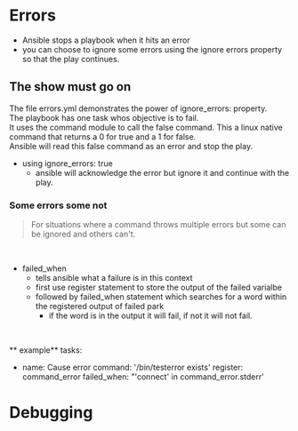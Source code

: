 # Errors

- Ansible stops a playbook when it hits an error 
- you can choose to ignore some errors using the ignore errors property so that the play continues.

## The show must go on

The file errors.yml demonstrates the power of ignore_errors: property.
<br/>
The playbook has one task whos objective is to fail.<br/>
It uses the command module to call the false command. This a linux native command that returns a 0 for true and a 1 for false.<br/>
Ansible will read this false command as an error and stop the play.
<br/>
- using ignore_errors: true 
    - ansible will acknowledge the error but ignore it and continue with the play.

### Some errors some not

> For situations where a command throws multiple errors but some can be ignored and others can't.
<br/>

- failed_when 
    - tells ansible what a failure is in this context
    - first use register statement to store the output of the failed varialbe
    - followed by failed_when statement which searches for a word within the registered output of failed park
        - if the word is in the output it will fail, if not it will not fail.
<br/>

** example**
tasks:
  - name: Cause error
    command: '/bin/testerror exists'
    register: command_error
    failed_when: "'connect' in command_error.stderr'
    

# Debugging
